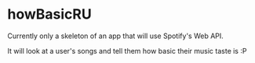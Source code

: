 # howBasicRU

Currently only a skeleton of an app that will use Spotify's Web API.

It will look at a user's songs and tell them how basic their music taste is :P
